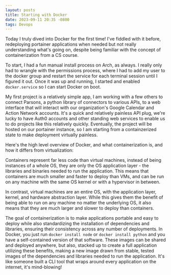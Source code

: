 ```yaml
---
layout: posts
title: Starting with Docker
date: 2023-09-11 20:35 -0800
tags: Devops
---
```


Today I truly dived into Docker for the first time! I've fiddled with it before, redeploying portainer applications when needed but not really understanding what's going on, despite being familiar with the concept of containerization from a CS course. 

To start, I had a fun manual install process on Arch, as always. I really only had to wrangle with the permissions process, where I had to add my user to the docker group and restart the service for each terminal session until I figured it out. Once it was up and running, I started and enabled `docker.service` so I can start Docker on boot.

My first project is a relatively simple app, I am working with a few others to connect Parsons, a python library of connectors to various APIs, to a web interface that will interact with our organization's Google Calendar and Action Network accounts. It's a quick and relatively painless API plug, we're lucky to have Auth0 accounts and other standing web services to enable us to do projects like this relatively quickly. Eventually, the project will be hosted on our portainer instance, so I am starting from a containzerized state to make deployment virtually painless.

Here's the high level overview of Docker, and what containerization is, and how it differs from virtualization:

Containers represent far less code than virtual machines, instead of being instances of a whole OS, they are only the OS application layer - the libraries and binaries needed to run the application. This means that containers are much smaller and faster to deploy than VMs, and can be run on any machine with the same OS kernel or with a hypervisor in between.

In contrast, virtual machines are an entire OS, with the application layer, kernel, and hardware abstraction layer. While this gives them the benefit of being able to run on any machine no matter the underlying OS, it also means that they are much larger and slower to deploy than containers.

The goal of containerization is to make applications portable and easy to deploy while also standardizing the installation of dependencies and libraries, ensuring their consistency across any number of deployments. In Docker, you just run `docker install node` or `docker install python` and you have a self-contained version of that software. These images can be shared and deployed anywhere, but also, stacked up to create a full application utilizing these benefits, making a new image drawn from stable, tested images of the dependencies and libraries needed to run the application. It's like someone built a CLI tool that wraps around every application on the internet, it's mind-blowing!